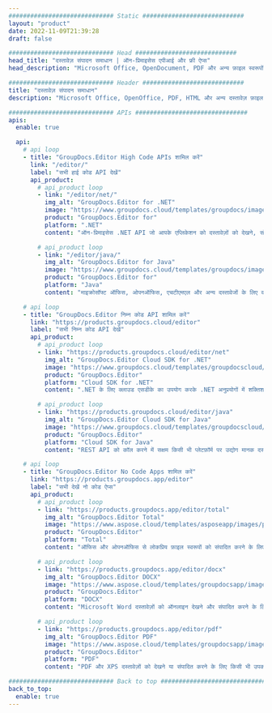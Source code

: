 ```yaml
---
############################# Static ############################
layout: "product"
date: 2022-11-09T21:39:28
draft: false

############################# Head ############################
head_title: "दस्तावेज़ संपादन समाधान | ऑन-प्रिमाइसेस एपीआई और फ्री ऐप्स"
head_description: "Microsoft Office, OpenDocument, PDF और अन्य फ़ाइल स्वरूपों के लिए ऑन-प्रिमाइसेस API का उपयोग करके दस्तावेज़ संपादन या ऑनलाइन दस्तावेज़ संपादक ऐप का उपयोग करें।"

############################# Header ############################
title: "दस्तावेज़ संपादन समाधान"
description: "Microsoft Office, OpenOffice, PDF, HTML और अन्य दस्तावेज़ फ़ाइल स्वरूपों में हेरफेर करने के लिए दस्तावेज़ संपादक।"

############################# APIs ###############################
apis:
  enable: true

  api:
    # api loop
    - title: "GroupDocs.Editor High Code APIs शामिल करें"
      link: "/editor/"
      label: "सभी हाई कोड API देखें"
      api_product:
        # api_product loop
        - link: "/editor/net/"
          img_alt: "GroupDocs.Editor for .NET"
          image: "https://www.groupdocs.cloud/templates/groupdocs/images/product-logos/groupdocs-editor-net.png"
          product: "GroupDocs.Editor for"
          platform: ".NET"
          content: "ऑन-प्रिमाइसेस .NET API जो आपके एप्लिकेशन को दस्तावेज़ों को देखने, संपादित करने और फिर कनवर्ट करने में मदद करता है।"

        # api_product loop
        - link: "/editor/java/"
          img_alt: "GroupDocs.Editor for Java"
          image: "https://www.groupdocs.cloud/templates/groupdocs/images/product-logos/groupdocs-editor-java.png"
          product: "GroupDocs.Editor for"
          platform: "Java"
          content: "माइक्रोसॉफ्ट ऑफिस, ओपनऑफिस, एचटीएमएल और अन्य दस्तावेजों के लिए दस्तावेज़ संपादन एपीआई आपके जावा आधारित अनुप्रयोगों में हेरफेर करने के लिए।"

    # api loop
    - title: "GroupDocs.Editor निम्न कोड API शामिल करें"
      link: "https://products.groupdocs.cloud/editor"
      label: "सभी निम्न कोड API देखें"
      api_product:
        # api_product loop
        - link: "https://products.groupdocs.cloud/editor/net"
          img_alt: "GroupDocs.Editor Cloud SDK for .NET"
          image: "https://www.groupdocs.cloud/templates/groupdocscloud/images/sdk/272x272/groupdocs_editor-for-net.png"
          product: "GroupDocs.Editor"
          platform: "Cloud SDK for .NET"
          content: ".NET के लिए क्लाउड एसडीके का उपयोग करके .NET अनुप्रयोगों में शक्तिशाली दस्तावेज़ प्रारूप संपादन सुविधाएँ जोड़ें। एमएस ऑफिस, वेब और एक्सएमएल दस्तावेजों को संपादित करें।"

        # api_product loop
        - link: "https://products.groupdocs.cloud/editor/java"
          img_alt: "GroupDocs.Editor Cloud SDK for Java"
          image: "https://www.groupdocs.cloud/templates/groupdocscloud/images/sdk/272x272/groupdocs_editor-for-java.png"
          product: "GroupDocs.Editor"
          platform: "Cloud SDK for Java"
          content: "REST API को कॉल करने में सक्षम किसी भी प्लेटफ़ॉर्म पर उद्योग मानक दस्तावेज़ फ़ाइल स्वरूपों को संपादित करने के लिए Java अनुप्रयोगों के लिए उन्नत दस्तावेज़ संपादक SDK।"

    # api loop
    - title: "GroupDocs.Editor No Code Apps शामिल करें"
      link: "https://products.groupdocs.app/editor"
      label: "सभी देखें नो कोड ऐप्स"
      api_product:
        # api_product loop
        - link: "https://products.groupdocs.app/editor/total"
          img_alt: "GroupDocs.Editor Total"
          image: "https://www.aspose.cloud/templates/asposeapp/images/products/logo/aspose_editor-app.png"
          product: "GroupDocs.Editor"
          platform: "Total"
          content: "ऑफिस और ओपनऑफिस से लोकप्रिय फ़ाइल स्वरूपों को संपादित करने के लिए वेब-आधारित मुफ्त ऑनलाइन ऐप।"

        # api_product loop
        - link: "https://products.groupdocs.app/editor/docx"
          img_alt: "GroupDocs.Editor DOCX"
          image: "https://www.aspose.cloud/templates/groupdocsapp/images/products/logo/groupdocs_words-app.png"
          product: "GroupDocs.Editor"
          platform: "DOCX"
          content: "Microsoft Word दस्तावेज़ों को ऑनलाइन देखने और संपादित करने के लिए निःशुल्क संपादक ऐप।"

        # api_product loop
        - link: "https://products.groupdocs.app/editor/pdf"
          img_alt: "GroupDocs.Editor PDF"
          image: "https://www.aspose.cloud/templates/groupdocsapp/images/products/logo/groupdocs_pdf-app.png"
          product: "GroupDocs.Editor"
          platform: "PDF"
          content: "PDF और XPS दस्तावेज़ों को देखने या संपादित करने के लिए किसी भी उपकरण, किसी भी ब्राउज़र का उपयोग करें।"

############################# Back to top ###############################
back_to_top:
  enable: true
---
```

